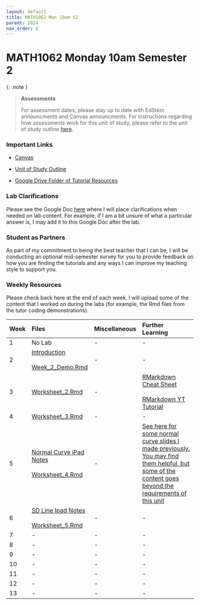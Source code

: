 ```yaml
---
layout: default
title: MATH1062 Mon 10am S2
parent: 2024
nav_order: 6
---
```


# MATH1062 Monday 10am Semester 2

{: .note }
>**Assessments**
>
> For assessment dates, please stay up to date with EdStem announcments and Canvas announcments. For instructions regarding how assessments work for this unit of study, please refer to the unit of study outline [here](https://www.sydney.edu.au/units/MATH1062/2024-S2C-ND-CC).

### Important Links

- [Canvas](https://canvas.sydney.edu.au/courses/59770)

- [Unit of Study Outline](https://www.sydney.edu.au/units/MATH1062/2024-S2C-ND-CC)

- [Google Drive Folder of Tutorial Resources](https://drive.google.com/drive/u/0/folders/1mfxlETz6QNpK4YK9Y_KhN4HZW_0MBvX0)


### Lab Clarifications

Please see the Google Doc [here](https://docs.google.com/document/d/1RhbVNUqfxhfdOSwpqWNJe_3jScqPlKjFJ8-oaWXgjW8/edit?usp=sharing) where I will place clarifications when needed on lab content. For example, if I am a bit unsure of what a particular answer is, I may add it to this Google Doc after the lab.

### Student as Partners

As part of my commitment to being the best teacher that I can be, I will be conducting an optional mid-semester survey for you to provide feedback on how you are finding the tutorials and any ways I can improve my teaching style to support you.

### Weekly Resources

Please check back here at the end of each week. I will upload some of the content that I worked on during the labs (for example, the Rmd files from the tutor coding demonstrations).

Week | Files | Miscellaneous | Further Learning |
:---|:---|:---|:---|
1 | No Lab | - | - |
2 | [Introduction](https://drive.google.com/file/d/1mAGp1WXpwMRevTNCJq64CD4H3Ag0INtc/view?usp=drive_link)<br><br>[Week_2_Demo.Rmd](https://drive.google.com/file/d/1T66oW6s-N_KfSLECtojqYNHulS7NOccw/view?usp=drive_link) | - | - |
3 | [Worksheet_2.Rmd](https://drive.google.com/file/d/1UTX-i8r1iSDHkPRHXzBvSdtY0wKdreVc/view?usp=drive_link) | - | [RMarkdown Cheat Sheet](https://www.rstudio.com/wp-content/uploads/2015/02/rmarkdown-cheatsheet.pdf)<br><br>[RMarkdown YT Tutorial](https://www.youtube.com/watch?v=DNS7i2m4sB0) |
4 | [Worksheet_3.Rmd](https://drive.google.com/file/d/1KBH9PVXmAQEbBHliq8WIA5dRTOnA-vek/view?usp=drive_link) | - | - |
5 | [Normal Curve iPad Notes](https://drive.google.com/file/d/1MZTpI3FgXWYgvHYY1yRD7L7fkrPCOX6d/view?usp=drive_link)<br><br>[Worksheet_4.Rmd](https://drive.google.com/file/d/1Twk1XcxcXbkRwZkubRgiMKdxYCDqcFB0/view?usp=drive_link) | - | [See here for some normal curve slides I made previously. You may find them helpful, but some of the content goes beyond the requirements of this unit](https://drive.google.com/file/d/1d1z6PXf8S_LtYjrSpVPTlhCXBJZZ1E_U/view?usp=drive_link) |
6 | [SD Line Ipad Notes](https://drive.google.com/file/d/1u6wpsmlBqiPhumeOrt-Je1SEjbJ3jxFK/view?usp=drive_link)<br><br>[Worksheet_5.Rmd](https://drive.google.com/file/d/1SM4-cDJ-1FvhOtUTP_XTKo_wwEDCwxSi/view?usp=drive_link) | - | - |
7 | - | - | - |
8 | - | - | - |
9 | - | - | - |
10 | - | - | - |
11 | - | - | - |
12 | - | - | - |
13 | - | - | - |
